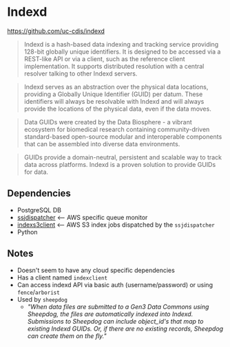 # Indexd

https://github.com/uc-cdis/indexd

> Indexd is a hash-based data indexing and tracking service providing 128-bit globally unique identifiers. It is designed to be accessed via a REST-like API or via a client, such as the reference client implementation. It supports distributed resolution with a central resolver talking to other Indexd servers.

> Indexd serves as an abstraction over the physical data locations, providing a Globally Unique Identifier (GUID) per datum. These identifiers will always be resolvable with Indexd and will always provide the locations of the physical data, even if the data moves.

> Data GUIDs were created by the Data Biosphere - a vibrant ecosystem for biomedical research containing community-driven standard-based open-source modular and interoperable components that can be assembled into diverse data environments.

> GUIDs provide a domain-neutral, persistent and scalable way to track data across platforms. Indexd is a proven solution to provide GUIDs for data.

<!-- ![image](https://github.com/uc-cdis/indexd/raw/master/docs/indexd_client_upload.png) -->

## Dependencies

* PostgreSQL DB
* [ssjdispatcher](https://github.com/uc-cdis/ssjdispatcher) <-- AWS specific queue monitor
* [indexs3client](https://github.com/uc-cdis/indexs3client) <-- AWS S3 index jobs dispatched by the `ssjdispatcher`
* Python


## Notes
* Doesn't seem to have any cloud specific dependencies
* Has a client named `indexclient`
* Can access indexd API via basic auth (username/password) or using `fence`/`arborist`
* Used by `sheepdog`
  * *"When data files are submitted to a Gen3 Data Commons using Sheepdog, the files are automatically indexed into Indexd. Submissions to Sheepdog can include object_id's that map to existing Indexd GUIDs. Or, if there are no existing records, Sheepdog can create them on the fly."*